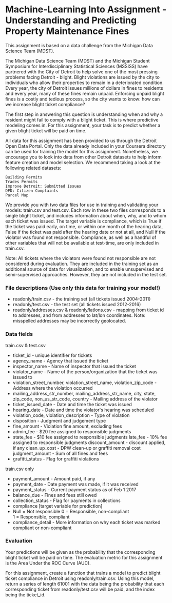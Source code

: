 # Machine-Learning Into Assignment - Understanding and Predicting Property Maintenance Fines

This assignment is based on a data challenge from the Michigan Data Science Team (MDST).

The Michigan Data Science Team (MDST) and the Michigan Student Symposium for Interdisciplinary Statistical Sciences (MSSISS) 
have partnered with the City of Detroit to help solve one of the most pressing problems facing Detroit - blight. Blight 
violations are issued by the city to individuals who allow their properties to remain in a deteriorated condition. 
Every year, the city of Detroit issues millions of dollars in fines to residents and every year, many of these fines remain 
unpaid. Enforcing unpaid blight fines is a costly and tedious process, so the city wants to know: how can we increase blight
ticket compliance?

The first step in answering this question is understanding when and why a resident might fail to comply with a blight ticket. 
This is where predictive modeling comes in. For this assignment, your task is to predict whether a given blight ticket will be 
paid on time.

All data for this assignment has been provided to us through the Detroit Open Data Portal. Only the data already included 
in your Coursera directory can be used for training the model for this assignment. Nonetheless, we encourage you to look
into data from other Detroit datasets to help inform feature creation and model selection. We recommend taking a look at
the following related datasets:

    Building Permits
    Trades Permits
    Improve Detroit: Submitted Issues
    DPD: Citizen Complaints
    Parcel Map

We provide you with two data files for use in training and validating your models: train.csv and test.csv. Each row
in these two files corresponds to a single blight ticket, and includes information about when, why, and to whom each ticket
was issued. The target variable is compliance, which is True if the ticket was paid early, on time, or within one month of
the hearing data, False if the ticket was paid after the hearing date or not at all, and Null if the violator was found not
responsible. Compliance, as well as a handful of other variables that will not be available at test-time, are only included
in train.csv.

Note: All tickets where the violators were found not responsible are not considered during evaluation. They are included
in the training set as an additional source of data for visualization, and to enable unsupervised and semi-supervised
approaches. However, they are not included in the test set.


### File descriptions (Use only this data for training your model!)

* readonly/train.csv - the training set (all tickets issued 2004-2011)
* readonly/test.csv - the test set (all tickets issued 2012-2016)
* readonly/addresses.csv & readonly/latlons.csv - mapping from ticket id to addresses, and from addresses to lat/lon coordinates. 
 Note: misspelled addresses may be incorrectly geolocated.


### Data fields

train.csv & test.csv

* ticket_id - unique identifier for tickets
* agency_name - Agency that issued the ticket
* inspector_name - Name of inspector that issued the ticket
* violator_name - Name of the person/organization that the ticket was issued to
* violation_street_number, violation_street_name, violation_zip_code - Address where the violation occurred
* mailing_address_str_number, mailing_address_str_name, city, state, zip_code, non_us_str_code, country - Mailing address of the violator
* ticket_issued_date - Date and time the ticket was issued
* hearing_date - Date and time the violator's hearing was scheduled
* violation_code, violation_description - Type of violation
* disposition - Judgment and judgement type
* fine_amount - Violation fine amount, excluding fees
* admin_fee - $20 fee assigned to responsible judgments
* state_fee - $10 fee assigned to responsible judgments late_fee - 10% fee assigned to responsible judgments discount_amount - discount applied, if any clean_up_cost - DPW clean-up or graffiti removal cost judgment_amount - Sum of all fines and fees
* grafitti_status - Flag for graffiti violations

train.csv only

* payment_amount - Amount paid, if any
* payment_date - Date payment was made, if it was received
* payment_status - Current payment status as of Feb 1 2017
* balance_due - Fines and fees still owed
* collection_status - Flag for payments in collections
* compliance [target variable for prediction] 
* Null = Not responsible
   0 = Responsible, non-compliant  
   1 = Responsible, compliant   
* compliance_detail - More information on why each ticket was marked compliant or non-compliant


### Evaluation

Your predictions will be given as the probability that the corresponding blight ticket will be paid on time.
The evaluation metric for this assignment is the Area Under the ROC Curve (AUC).

For this assignment, create a function that trains a model to predict blight ticket compliance in Detroit using 
readonly/train.csv. Using this model, return a series of length 61001 with the data being the probability that each 
corresponding ticket from readonly/test.csv will be paid, and the index being the ticket_id.
